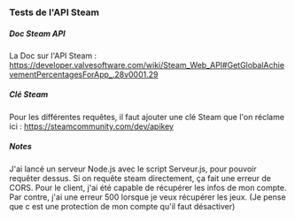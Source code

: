 ### Tests de l'API Steam
##### Doc Steam API
La Doc sur l'API Steam : https://developer.valvesoftware.com/wiki/Steam_Web_API#GetGlobalAchievementPercentagesForApp_.28v0001.29
##### Clé Steam
Pour les différentes requêtes, il faut ajouter une clé Steam que l'on réclame ici : https://steamcommunity.com/dev/apikey
##### Notes
J'ai lancé un serveur Node.js avec le script Serveur.js, pour pouvoir requêter dessus. Si on requête steam directement, ça fait une erreur de CORS.
Pour le client, j'ai été capable de récupérer les infos de mon compte. Par contre, j'ai une erreur 500 lorsque je veux récupérer les jeux. (Je pense que c est une protection de mon compte qu'il faut désactiver)

